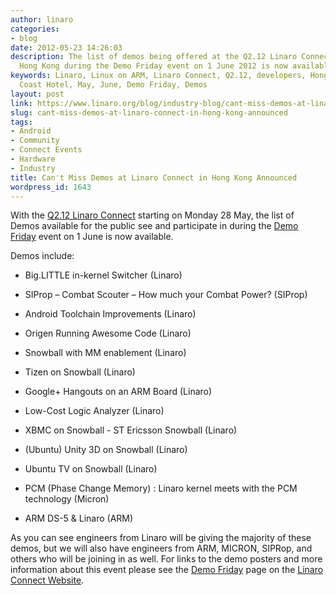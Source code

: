 ```yaml
---
author: linaro
categories:
- blog
date: 2012-05-23 14:26:03
description: The list of demos being offered at the Q2.12 Linaro Connect event in
  Hong Kong during the Demo Friday event on 1 June 2012 is now available.
keywords: Linaro, Linux on ARM, Linaro Connect, Q2.12, developers, Hong Kong, Gold
  Coast Hotel, May, June, Demo Friday, Demos
layout: post
link: https://www.linaro.org/blog/industry-blog/cant-miss-demos-at-linaro-connect-in-hong-kong-announced/
slug: cant-miss-demos-at-linaro-connect-in-hong-kong-announced
tags:
- Android
- Community
- Connect Events
- Hardware
- Industry
title: Can't Miss Demos at Linaro Connect in Hong Kong Announced
wordpress_id: 1643
---
```


With the [Q2.12 Linaro Connect](http://connect.linaro.org/events/event/linaro-connect-q2-12/) starting on Monday 28 May, the list of Demos available for the public see and participate in during the [Demo Friday](http://connect.linaro.org/events/linaro-connect-q2-12-demo-friday/) event on 1 June is now available.

Demos include:

  * Big.LITTLE in-kernel Switcher (Linaro)


  * SIProp – Combat Scouter – How much your Combat Power? (SIProp)


  * Android Toolchain Improvements (Linaro)


  * Origen Running Awesome Code (Linaro)


  * Snowball with MM enablement (Linaro)


  * Tizen on Snowball (Linaro)


  * Google+ Hangouts on an ARM Board (Linaro)


  * Low-Cost Logic Analyzer (Linaro)


  * XBMC on Snowball - ST Ericsson Snowball (Linaro)


  * (Ubuntu) Unity 3D on Snowball (Linaro)


  * Ubuntu TV on Snowball (Linaro)


  * PCM (Phase Change Memory) : Linaro kernel meets with the PCM technology (Micron)


  * ARM DS-5 & Linaro (ARM)


As you can see engineers from Linaro will be giving the majority of these demos, but we will also have engineers from ARM, MICRON, SIPRop, and others who will be joining in as well. For links to the demo posters and more information about this event please see the [Demo Friday](http://connect.linaro.org/events/linaro-connect-q2-12-demo-friday/) page on the [Linaro Connect Website](http://connect.linaro.org/events/event/linaro-connect-q2-12/).